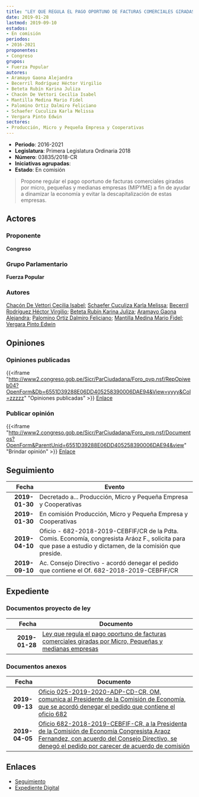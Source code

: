 ```yaml
---
title: "LEY QUE REGULA EL PAGO OPORTUNO DE FACTURAS COMERCIALES GIRADAS POR MICRO, PEQUEÑAS Y MEDIANAS EMPRESAS"
date: 2019-01-28
lastmod: 2019-09-10
estados:
- En comisión
periodos:
- 2016-2021
proponentes:
- Congreso
grupos:
- Fuerza Popular
autores:
- Aramayo Gaona Alejandra
- Becerril Rodríguez Héctor Virgilio
- Beteta Rubín Karina Juliza
- Chacón De Vettori Cecilia Isabel
- Mantilla Medina Mario Fidel
- Palomino Ortiz Dalmiro Feliciano
- Schaefer Cuculiza Karla Melissa
- Vergara Pinto Edwin
sectores:
- Producción, Micro y Pequeña Empresa y Cooperativas
---
```

- **Periodo**: 2016-2021
- **Legislatura**: Primera Legislatura Ordinaria 2018
- **Número**: 03835/2018-CR
- **Iniciativas agrupadas**: 
- **Estado**: En comisión

> Propone regular el pago oportuno de facturas comerciales giradas por micro, pequeñas y medianas empresas (MIPYME) a fin de ayudar a dinamizar la economía y evitar la descapitalización de estas empresas.


## Actores

### Proponente

**Congreso**

### Grupo Parlamentario

**Fuerza Popular**

### Autores

[Chacón De Vettori Cecilia Isabel](mailto:mailto:cchacon@congreso.gob.pe); [Schaefer Cuculiza Karla Melissa](mailto:mailto:kschaefer@congreso.gob.pe); [Becerril Rodríguez Héctor Virgilio](mailto:mailto:hbecerril@congreso.gob.pe); [Beteta Rubín Karina Juliza](mailto:mailto:kbeteta@congreso.gob.pe); [Aramayo Gaona Alejandra](mailto:mailto:maramayo@congreso.gob.pe); [Palomino Ortiz Dalmiro Feliciano](mailto:mailto:dfpalomino@congreso.gob.pe); [Mantilla Medina Mario Fidel](mailto:mailto:mmantilla@congreso.gob.pe); [Vergara Pinto Edwin](mailto:mailto:evergara@congreso.gob.pe)

## Opiniones

### Opiniones publicadas

{{<iframe "http://www2.congreso.gob.pe/Sicr/ParCiudadana/Foro_pvp.nsf/RepOpiweb04?OpenForm&Db=6551D39288E06DD405258390006DAE94&View=yyyy&Col=zzzzz" "Opiniones publicadas" >}}
[Enlace](http://www2.congreso.gob.pe/Sicr/ParCiudadana/Foro_pvp.nsf/RepOpiweb04?OpenForm&Db=6551D39288E06DD405258390006DAE94&View=yyyy&Col=zzzzz)

### Publicar opinión

{{<iframe "http://www2.congreso.gob.pe/Sicr/ParCiudadana/Foro_pvp.nsf/Documentos?OpenForm&ParentUnid=6551D39288E06DD405258390006DAE94&view" "Brindar opinión" >}}
[Enlace](http://www2.congreso.gob.pe/Sicr/ParCiudadana/Foro_pvp.nsf/Documentos?OpenForm&ParentUnid=6551D39288E06DD405258390006DAE94&view)


## Seguimiento

| Fecha | Evento |
|------:|--------|
| **2019-01-30** | Decretado a... Producción, Micro y Pequeña Empresa y Cooperativas |
| **2019-01-30** | En comisión Producción, Micro y Pequeña Empresa y Cooperativas |
| **2019-04-10** | Oficio - 682-2018-2019-CEBFIF/CR de la Pdta. Comis. Economía, congresista Aráoz F., solicita para que pase a estudio y dictamen, de la comisión que preside. |
| **2019-09-10** | Ac. Consejo Directivo - acordó denegar el pedido que contiene el Of. 682-2018-2019-CEBFIF/CR |

## Expediente

### Documentos proyecto de ley

| Fecha | Documento |
|------:|-----------|
| **2019-01-28** | [Ley que regula el pago oportuno de facturas comerciales giradas por Micro, Pequeñas y medianas empresas](http://www.leyes.congreso.gob.pe/Documentos/2016_2021/Proyectos_de_Ley_y_de_Resoluciones_Legislativas/PL0383520190128.pdf) |

### Documentos anexos

| Fecha | Documento |
|------:|-----------|
| **2019-09-13** | [Oficio 025-2019-2020-ADP-CD-CR, OM, comunica al Presidente de la Comisión de Economía, que se acordó denegar el pedido que contiene el oficio 682](http://www.leyes.congreso.gob.pe/Documentos/2016_2021/Oficios/Oficialia_Mayor/OFICIO-025-2019-2020-ADP-CD-CR.pdf) |
| **2019-04-05** | [Oficio 682-2018-2019-CEBFIF-CR, a la Presidenta de la Comisión de Economía Congresista Araoz Fernandez, con acuerdo del Consejo Directivo, se denegó el pedido por carecer de acuerdo de comisión](http://www.leyes.congreso.gob.pe/Documentos/2016_2021/Consejo_Directivo/Pedidos_Pase_a_Comision/OFICIO-682-2018-2019-CEBFIF-CR.pdf) |

## Enlaces

- [Seguimiento](http://www2.congreso.gob.pe/Sicr/TraDocEstProc/CLProLey2016.nsf/f7fff46988ca05b1052578e100829cc7/3b51643ae00d973005258390006fc905?OpenDocument)
- [Expediente Digital](http://www2.congreso.gob.pe/Sicr/TraDocEstProc/Expvirt_2011.nsf/visbusqptramdoc1621/03835?opendocument)

